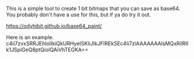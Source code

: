 This is a simple tool to create 1 bit bitmaps that you can save as base64. You probably don't have a use for this, but if ya do try it out.

https://odyhibit.github.io/base64_paint/

Here is an example. c4ii7zvxSRRJEhIolIkiQkURHyeISKIiJIkJFIREkSEc4Ii7ziAAAAAAAIsMQxRilRIIk1JSpiGeQ8ptQioIQAiVhTEGKA==
